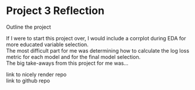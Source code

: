 # Project 3 Reflection  
Outline the project  
  
If I were to start this project over, I would include a corrplot during EDA for more educated variable selection.  
The most difficult part for me was determining how to calculate the log loss metric for each model and for the final model selection.    
The big take-aways from this project for me was...  
  
link to nicely render repo  
link to github repo
